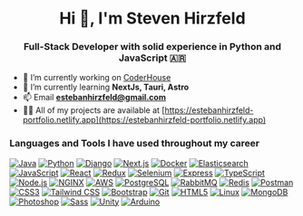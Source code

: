 
<h1 align="center">Hi 👋, I'm Steven Hirzfeld</h1>  
<h3 align="center">Full-Stack Developer with solid experience in Python and JavaScript 🇦🇷</h3>  
  
- 🔭 I’m currently working on [CoderHouse](https://coderhouse.com)  
- 🌱 I’m currently learning **NextJs, Tauri, Astro**  
- 📫 Email **estebanhirzfeld@gmail.com**
- 👨‍💻 All of my projects are available at [https://estebanhirzfeld-portfolio.netlify.app](https://estebanhirzfeld-portfolio.netlify.app)  
  
  
<h3 align="left">Languages and Tools I have used throughout my career</h3>  

[![Java](https://img.shields.io/badge/Java-FF6F00?style=for-the-badge&logo=oracle&logoColor=white)](https://www.java.com/) [![Python](https://img.shields.io/badge/Python-3776AB?style=for-the-badge&logo=python&logoColor=white)](https://www.python.org/) [![Django](https://img.shields.io/badge/Django-092E20?style=for-the-badge&logo=django&logoColor=white)](https://www.djangoproject.com/) [![Next.js](https://img.shields.io/badge/Next.js-000000?style=for-the-badge&logo=next.js&logoColor=white)](https://nextjs.org/) [![Docker](https://img.shields.io/badge/Docker-2496ED?style=for-the-badge&logo=docker&logoColor=white)](https://www.docker.com/) [![Elasticsearch](https://img.shields.io/badge/Elasticsearch-005571?style=for-the-badge&logo=elasticsearch&logoColor=white)](https://www.elastic.co/) [![JavaScript](https://img.shields.io/badge/JavaScript-F7DF1E?style=for-the-badge&logo=javascript&logoColor=black)](https://developer.mozilla.org/en-US/docs/Web/JavaScript) [![React](https://img.shields.io/badge/React-61DAFB?style=for-the-badge&logo=react&logoColor=white)](https://reactjs.org/) [![Redux](https://img.shields.io/badge/Redux-764ABC?style=for-the-badge&logo=redux&logoColor=white)](https://redux.js.org/) [![Selenium](https://img.shields.io/badge/Selenium-43B02A?style=for-the-badge&logo=selenium&logoColor=white)](https://www.selenium.dev/) [![Express](https://img.shields.io/badge/Express-000000?style=for-the-badge&logo=express&logoColor=white)](https://expressjs.com/) [![TypeScript](https://img.shields.io/badge/TypeScript-3178C6?style=for-the-badge&logo=typescript&logoColor=white)](https://www.typescriptlang.org/) [![Node.js](https://img.shields.io/badge/Node.js-43853D?style=for-the-badge&logo=node.js&logoColor=white)](https://nodejs.org/) [![NGINX](https://img.shields.io/badge/NGINX-009639?style=for-the-badge&logo=nginx&logoColor=white)](https://www.nginx.com/) [![AWS](https://img.shields.io/badge/AWS-232F3E?style=for-the-badge&logo=amazonaws&logoColor=white)](https://aws.amazon.com/) [![PostgreSQL](https://img.shields.io/badge/PostgreSQL-336791?style=for-the-badge&logo=postgresql&logoColor=white)](https://www.postgresql.org/) [![RabbitMQ](https://img.shields.io/badge/RabbitMQ-FF6600?style=for-the-badge&logo=rabbitmq&logoColor=white)](https://www.rabbitmq.com/) [![Redis](https://img.shields.io/badge/Redis-DC382D?style=for-the-badge&logo=redis&logoColor=white)](https://redis.io/) [![Postman](https://img.shields.io/badge/Postman-FF6C37?style=for-the-badge&logo=postman&logoColor=white)](https://www.postman.com/) [![CSS3](https://img.shields.io/badge/CSS3-1572B6?style=for-the-badge&logo=css3&logoColor=white)](https://www.w3.org/Style/CSS/Overview.en.html) [![Tailwind CSS](https://img.shields.io/badge/Tailwind_CSS-38B2AC?style=for-the-badge&logo=tailwind-css&logoColor=white)](https://tailwindcss.com/) [![Bootstrap](https://img.shields.io/badge/Bootstrap-563D7C?style=for-the-badge&logo=bootstrap&logoColor=white)](https://getbootstrap.com/) [![Git](https://img.shields.io/badge/Git-F05032?style=for-the-badge&logo=git&logoColor=white)](https://git-scm.com/) [![HTML5](https://img.shields.io/badge/HTML5-E34F26?style=for-the-badge&logo=html5&logoColor=white)](https://developer.mozilla.org/en-US/docs/Web/Guide/HTML/HTML5) [![Linux](https://img.shields.io/badge/Linux-FCC624?style=for-the-badge&logo=linux&logoColor=black)](https://www.linux.org/) [![MongoDB](https://img.shields.io/badge/MongoDB-47A248?style=for-the-badge&logo=mongodb&logoColor=white)](https://www.mongodb.com/) [![Photoshop](https://img.shields.io/badge/Photoshop-31A8FF?style=for-the-badge&logo=adobe-photoshop&logoColor=white)](https://www.adobe.com/products/photoshop.html) [![Sass](https://img.shields.io/badge/Sass-CC6699?style=for-the-badge&logo=sass&logoColor=white)](https://sass-lang.com/) [![Unity](https://img.shields.io/badge/Unity-000000?style=for-the-badge&logo=unity&logoColor=white)](https://unity.com/) [![Arduino](https://img.shields.io/badge/Arduino-00979D?style=for-the-badge&logo=arduino&logoColor=white)](https://www.arduino.cc/)
